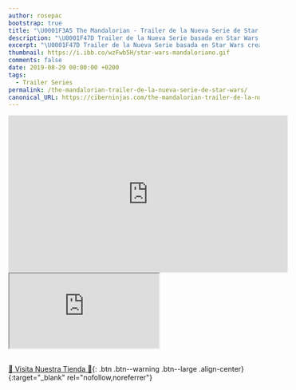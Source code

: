 ```yaml
---
author: rosepac
bootstrap: true
title: "\U0001F3A5 The Mandalorian - Trailer de la Nueva Serie de Star Wars"
description: "\U0001F47D Trailer de la Nueva Serie basada en Star Wars creada por Disney: The Mandalorian"
excerpt: "\U0001F47D Trailer de la Nueva Serie basada en Star Wars creada por Disney: The Mandalorian"
thumbnail: https://i.ibb.co/wzFwb5H/star-wars-mandaloriano.gif
comments: false
date: 2019-08-29 00:00:00 +0200
tags:
  - Trailer Series
permalink: /the-mandalorian-trailer-de-la-nueva-serie-de-star-wars/
canonical_URL: https://ciberninjas.com/the-mandalorian-trailer-de-la-nueva-serie-de-star-wars/
---
```


<iframe width="560" height="315" src="https://www.youtube.com/embed/aOC8E8z_ifw" frameborder="0" allow="accelerometer; autoplay; encrypted-media; gyroscope; picture-in-picture" allowfullscreen></iframe>

<div class="embed-responsive embed-responsive-16by9">
  <iframe class="embed-responsive-item" src="https://www.youtube-nocookie.com/embed/8u51ZY2a3Sc?rel=0" allowfullscreen></iframe>
</div><br/>

[🎁 Visita Nuestra Tienda 🎁](https://www.amazon.es/shop/cibercursos){: .btn .btn--warning .btn--large .align-center}{:target="_blank" rel="nofollow,noreferrer"}
